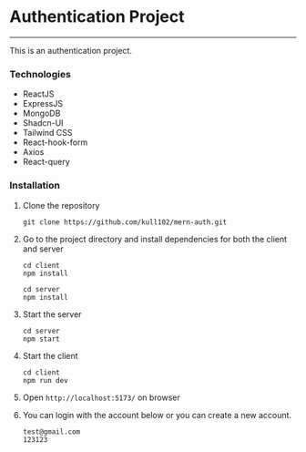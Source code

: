 # Authentication Project

---

This is an authentication project.

### Technologies

- ReactJS
- ExpressJS
- MongoDB
- Shadcn-UI
- Tailwind CSS
- React-hook-form
- Axios
- React-query

### Installation

1. Clone the repository

   ```
   git clone https://github.com/kull102/mern-auth.git
   ```

2. Go to the project directory and install dependencies for both the client and server
   ```
   cd client
   npm install
   ```
   ```
   cd server
   npm install
   ```
3. Start the server
   ```
   cd server
   npm start
   ```
4. Start the client
   ```
   cd client
   npm run dev
   ```
5. Open `http://localhost:5173/` on browser

6. You can login with the account below or you can create a new account.
   ```
   test@gmail.com
   123123
   ```
